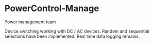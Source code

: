 # PowerControl-Manage
Power management team

Device switching working with DC / AC devices.
Random and sequential selections have been implemented.
Real time data logging remains.
